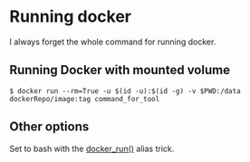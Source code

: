# Running docker
I always forget the whole command for running docker. 

## Running Docker with mounted volume

```
$ docker run --rm=True -u $(id -u):$(id -g) -v $PWD:/data dockerRepo/image:tag command_for_tool
```
## Other options
Set to bash with the [docker_run()](https://github.com/stjacqrm/installations/blob/master/aliases/README.md) alias trick.

